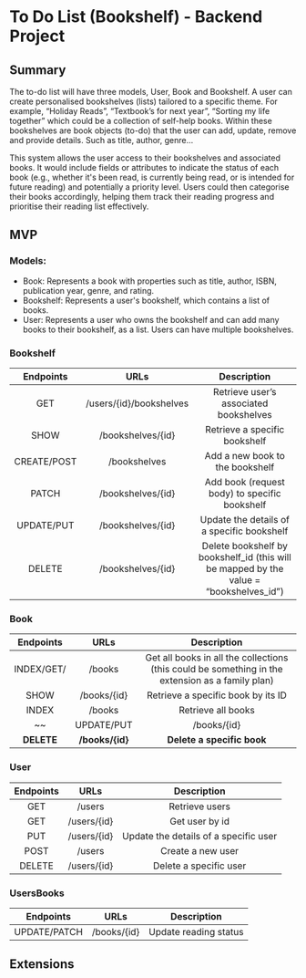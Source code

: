 # To Do List (Bookshelf) - Backend Project

## Summary
The to-do list will have three models, User, Book and Bookshelf. A user can create personalised bookshelves (lists) tailored to a specific theme. For example,  “Holiday Reads”, “Textbook’s for next year”, “Sorting my life together” which could be a collection of self-help books. Within these bookshelves are book objects (to-do) that the user can add, update, remove and provide details. Such as title, author, genre…

This system allows the user access to their bookshelves and associated books. It would include fields or attributes to indicate the status of each book (e.g., whether it's been read, is currently being read, or is intended for future reading) and potentially a priority level. Users could then categorise their books accordingly, helping them track their reading progress and prioritise their reading list effectively.
## MVP

### Models:
- Book: Represents a book with properties such as title, author, ISBN, publication year, genre, and rating.
- Bookshelf: Represents a user's bookshelf, which contains a list of books.
- User: Represents a user who owns the bookshelf and can add many books to their bookshelf, as a list. Users can have multiple bookshelves.

### Bookshelf

| Endpoints        | URLs           | Description  |
| :-------------: |:-------------:| :-----:|
| GET      | /users/{id}/bookshelves| Retrieve user’s associated bookshelves |
| SHOW   | /bookshelves/{id} |  Retrieve a specific bookshelf |
| CREATE/POST | /bookshelves| Add a new book to the bookshelf |
|PATCH | /bookshelves/{id} | Add book (request body) to specific bookshelf|
| UPDATE/PUT | /bookshelves/{id} | Update the details of a specific bookshelf |
|DELETE |/bookshelves/{id}|Delete bookshelf by bookshelf_id (this will be mapped by the value = “bookshelves_id”)|

### Book

| Endpoints        | URLs           | Description  |
| :-------------: |:-------------:| :-----:|
| INDEX/GET/ | /books | Get all books in all the collections (this could be something in the extension as a family plan) |
| SHOW | /books/{id} | Retrieve a specific book by its ID |
| INDEX | /books | Retrieve all books |
~~| UPDATE/PUT | /books/{id} | Update the details of a specific book |~~
|**DELETE**|**/books/{id}**| **Delete a specific book** |


### User

| Endpoints        | URLs           | Description  |
| :-------------: |:-------------:| :-----:|
| GET | /users | Retrieve users|
| GET| /users/{id}| Get user by id |
|PUT | /users/{id} | Update the details of a specific user|
|POST|/users | Create a new user |
|DELETE|/users/{id}| Delete a specific user |

### UsersBooks
| Endpoints        | URLs           | Description  |
| :-------------: |:-------------:| :-----:|
| UPDATE/PATCH | /books/{id} | Update reading status |

## Extensions
